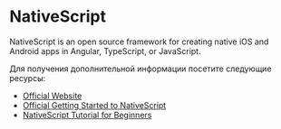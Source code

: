 # NativeScript

NativeScript is an open source framework for creating native iOS and Android apps in Angular, TypeScript, or JavaScript.

Для получения дополнительной информации посетите следующие ресурсы:

- [Official Website](https://nativescript.org/)
- [Official Getting Started to NativeScript](https://docs.nativescript.org/)
- [NativeScript Tutorial for Beginners](https://www.youtube.com/watch?v=DcCSq2Y9bow)
